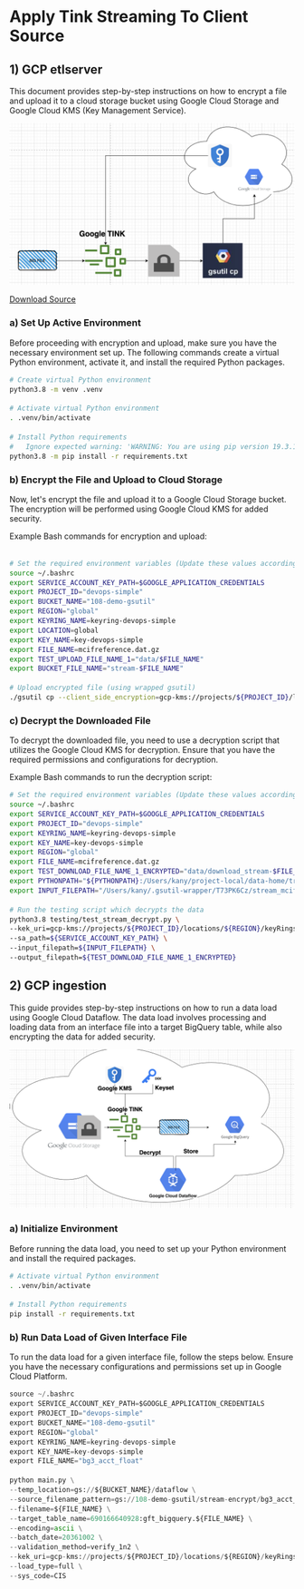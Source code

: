 # Apply Tink Streaming To Client Source

##  1) GCP etlserver

This document provides step-by-step instructions on how to encrypt a file and upload it to a cloud storage bucket using Google Cloud Storage and Google Cloud KMS (Key Management Service).


![Alt text](images/GCP-etlserver.png)


[Download Source](https://gft365-my.sharepoint.com/:u:/g/personal/kany_gft_com/EZt_kT4xVutClyZ2gSmnbbYB-inFkVHHcfPUex-tha_WIA?e=jLT2qn)

### a) Set Up Active Environment

Before proceeding with encryption and upload, make sure you have the necessary environment set up. The following commands create a virtual Python environment, activate it, and install the required Python packages.

```bash
# Create virtual Python environment
python3.8 -m venv .venv

# Activate virtual Python environment
. .venv/bin/activate

# Install Python requirements
#   Ignore expected warning: 'WARNING: You are using pip version 19.3.1; however, version 22.2.2 is available.'
python3.8 -m pip install -r requirements.txt
```



### b) Encrypt the File and Upload to Cloud Storage
Now, let's encrypt the file and upload it to a Google Cloud Storage bucket. The encryption will be performed using Google Cloud KMS for added security.

Example Bash commands for encryption and upload:


```bash

# Set the required environment variables (Update these values accordingly)
source ~/.bashrc
export SERVICE_ACCOUNT_KEY_PATH=$GOOGLE_APPLICATION_CREDENTIALS
export PROJECT_ID="devops-simple"
export BUCKET_NAME="108-demo-gsutil"
export REGION="global"
export KEYRING_NAME=keyring-devops-simple
export LOCATION=global
export KEY_NAME=key-devops-simple
export FILE_NAME=mcifreference.dat.gz
export TEST_UPLOAD_FILE_NAME_1="data/$FILE_NAME"
export BUCKET_FILE_NAME="stream-$FILE_NAME"

# Upload encrypted file (using wrapped gsutil)
./gsutil cp --client_side_encryption=gcp-kms://projects/${PROJECT_ID}/locations/${REGION}/keyRings/${KEYRING_NAME}/cryptoKeys/${KEY_NAME},${SERVICE_ACCOUNT_KEY_PATH} "${TEST_UPLOAD_FILE_NAME_1}" gs://${BUCKET_NAME}/${BUCKET_FILE_NAME}
```

### c) Decrypt the Downloaded File
To decrypt the downloaded file, you need to use a decryption script that utilizes the Google Cloud KMS for decryption. Ensure that you have the required permissions and configurations for decryption.

Example Bash commands to run the decryption script:

```bash
# Set the required environment variables (Update these values accordingly)
source ~/.bashrc
export SERVICE_ACCOUNT_KEY_PATH=$GOOGLE_APPLICATION_CREDENTIALS
export PROJECT_ID="devops-simple"
export KEYRING_NAME=keyring-devops-simple
export KEY_NAME=key-devops-simple
export REGION="global"
export FILE_NAME=mcifreference.dat.gz
export TEST_DOWNLOAD_FILE_NAME_1_ENCRYPTED="data/download_stream-$FILE_NAME"
export PYTHONPATH="${PYTHONPATH}:/Users/kany/project-local/data-home/tranning-Airflow/303.03-encription-descript-wrapper"
export INPUT_FILEPATH="/Users/kany/.gsutil-wrapper/T73PK6Cz/stream_mcifreference.dat.gz"

# Run the testing script which decrypts the data
python3.8 testing/test_stream_decrypt.py \
--kek_uri=gcp-kms://projects/${PROJECT_ID}/locations/${REGION}/keyRings/${KEYRING_NAME}/cryptoKeys/${KEY_NAME} \
--sa_path=${SERVICE_ACCOUNT_KEY_PATH} \
--input_filepath=${INPUT_FILEPATH} \
--output_filepath=${TEST_DOWNLOAD_FILE_NAME_1_ENCRYPTED}

```

##  2) GCP ingestion

This guide provides step-by-step instructions on how to run a data load using Google Cloud Dataflow. The data load involves processing and loading data from an interface file into a target BigQuery table, while also encrypting the data for added security.


![Alt text](images/GCP-ingestion.png)



### a) Initialize Environment

Before running the data load, you need to set up your Python environment and install the required packages.

```bash
# Activate virtual Python environment
. .venv/bin/activate

# Install Python requirements
pip install -r requirements.txt
```

### b) Run Data Load of Given Interface File
To run the data load for a given interface file, follow the steps below. Ensure you have the necessary configurations and permissions set up in Google Cloud Platform.



```python
source ~/.bashrc
export SERVICE_ACCOUNT_KEY_PATH=$GOOGLE_APPLICATION_CREDENTIALS
export PROJECT_ID="devops-simple"
export BUCKET_NAME="108-demo-gsutil"
export REGION="global"
export KEYRING_NAME=keyring-devops-simple
export KEY_NAME=key-devops-simple
export FILE_NAME="bg3_acct_float"

python main.py \
--temp_location=gs://${BUCKET_NAME}/dataflow \
--source_filename_pattern=gs://108-demo-gsutil/stream-encrypt/bg3_acct_float.dat.20361002.gz \
--filename=${FILE_NAME} \
--target_table_name=690166640928:gft_bigquery.${FILE_NAME} \
--encoding=ascii \
--batch_date=20361002 \
--validation_method=verify_1n2 \
--kek_uri=gcp-kms://projects/${PROJECT_ID}/locations/${REGION}/keyRings/${KEYRING_NAME}/cryptoKeys/${KEY_NAME} \
--load_type=full \
--sys_code=CIS

```

